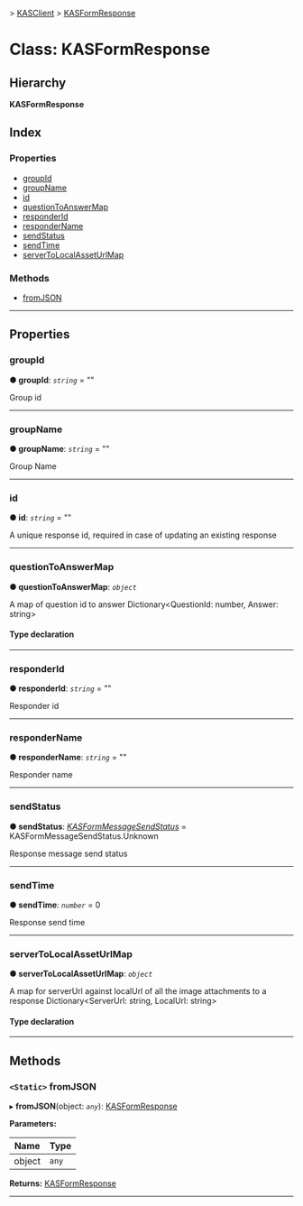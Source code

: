 [](../README.md) > [KASClient](../modules/kasclient.md) > [KASFormResponse](../classes/kasclient.kasformresponse.md)

# Class: KASFormResponse

## Hierarchy

**KASFormResponse**

## Index

### Properties

* [groupId](kasclient.kasformresponse.md#groupid)
* [groupName](kasclient.kasformresponse.md#groupname)
* [id](kasclient.kasformresponse.md#id)
* [questionToAnswerMap](kasclient.kasformresponse.md#questiontoanswermap)
* [responderId](kasclient.kasformresponse.md#responderid)
* [responderName](kasclient.kasformresponse.md#respondername)
* [sendStatus](kasclient.kasformresponse.md#sendstatus)
* [sendTime](kasclient.kasformresponse.md#sendtime)
* [serverToLocalAssetUrlMap](kasclient.kasformresponse.md#servertolocalasseturlmap)


### Methods

* [fromJSON](kasclient.kasformresponse.md#fromjson)




---

## Properties

<a id="groupid"></a>

###  groupId

**● groupId**: *`string`* = ""


Group id


___




<a id="groupname"></a>

###  groupName

**● groupName**: *`string`* = ""


Group Name


___




<a id="id"></a>

###  id

**● id**: *`string`* = ""


A unique response id, required in case of updating an existing response


___




<a id="questiontoanswermap"></a>

###  questionToAnswerMap

**● questionToAnswerMap**: *`object`*


A map of question id to answer Dictionary<QuestionId: number, Answer: string>

#### Type declaration

___




<a id="responderid"></a>

###  responderId

**● responderId**: *`string`* = ""


Responder id


___




<a id="respondername"></a>

###  responderName

**● responderName**: *`string`* = ""


Responder name


___




<a id="sendstatus"></a>

###  sendStatus

**● sendStatus**: *[KASFormMessageSendStatus](../enums/kasclient.kasformmessagesendstatus.md)* =  KASFormMessageSendStatus.Unknown


Response message send status


___




<a id="sendtime"></a>

###  sendTime

**● sendTime**: *`number`* = 0


Response send time


___




<a id="servertolocalasseturlmap"></a>

###  serverToLocalAssetUrlMap

**● serverToLocalAssetUrlMap**: *`object`*


A map for serverUrl against localUrl of all the image attachments to a response Dictionary<ServerUrl: string, LocalUrl: string>

#### Type declaration

___





## Methods

<a id="fromjson"></a>

### `<Static>` fromJSON

▸ **fromJSON**(object: *`any`*): [KASFormResponse](kasclient.kasformresponse.md)

**Parameters:**

| Name | Type |
| ------ | ------ |
| object | `any` |

**Returns:** [KASFormResponse](kasclient.kasformresponse.md)

___





